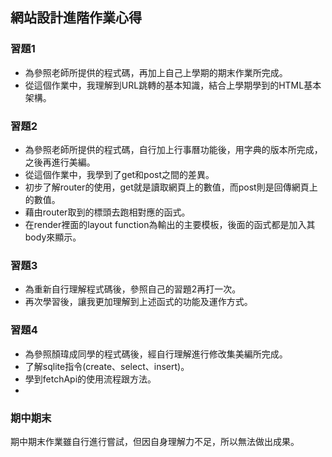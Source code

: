 ## 網站設計進階作業心得

### 習題1
* 為參照老師所提供的程式碼，再加上自己上學期的期末作業所完成。
* 從這個作業中，我理解到URL跳轉的基本知識，結合上學期學到的HTML基本架構。

### 習題2
* 為參照老師所提供的程式碼，自行加上行事曆功能後，用字典的版本所完成，之後再進行美編。
* 從這個作業中，我學到了get和post之間的差異。
* 初步了解router的使用，get就是讀取網頁上的數值，而post則是回傳網頁上的數值。
* 藉由router取到的標頭去跑相對應的函式。
* 在render裡面的layout function為輸出的主要模板，後面的函式都是加入其body來顯示。

### 習題3
* 為重新自行理解程式碼後，參照自己的習題2再打一次。
* 再次學習後，讓我更加理解到上述函式的功能及運作方式。

### 習題4
* 為參照顏瑋成同學的程式碼後，經自行理解進行修改集美編所完成。
* 了解sqlite指令(create、select、insert)。
* 學到fetchApi的使用流程跟方法。
* 

### 期中期末
期中期末作業雖自行進行嘗試，但因自身理解力不足，所以無法做出成果。
